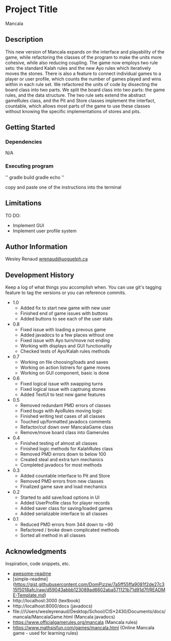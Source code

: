 # Project Title

Mancala

## Description

This new version of Mancala expands on the interface and playability of the game, while refactoring the classes of the program to
make the units more cohesive, while also reducing coupling. The game now employs two rule sets: the standard Kalah rules and the
new Ayo rules which iteratively moves the stones. There is also a feature to connect individual games to a player or user profile, 
which counts the number of games played and wins within in each rule set. 
We refactored the units of code by dissecting the board class into two parts. We split the board class into two parts: the game 
rules, and the data structure. The two rule sets extend the abstract gameRules class, and the Pit and Store classes implement the 
interfact, countable, which allows most parts of the game to use these classes without knowing the specific implementations of 
stores and pits.

## Getting Started

### Dependencies

N/A

### Executing program

''
gradle build
gradle echo
''

copy and paste one of the instructions into the terminal

## Limitations

TO DO:
 * Implement GUI
 * Implement user profile system

## Author Information

Wesley Renaud
wrenaud@uoguelph.ca

## Development History

Keep a log of what things you accomplish when.  You can use git's tagging feature to tag the versions or you can reference commits.

* 1.0
    * Added fix to start new game with new user
    * Finished end of game issues with buttons
    * Added buttons to see each of the user stats
* 0.8
    * Fixed issue with loading a prevous game
    * Added javadocs to a few places without one
    * Fixed issue with Ayo turn/move not ending 
    * Working with displays and GUI functionality 
    * Checked tests of Ayo/Kalah rules methods
* 0.7
    * Working on file choosing/loads and saves
    * Working on action listners for game moves
    * Working on GUI component, basic is done
* 0.6
    * Fixed logical issue with swapping turns
    * Fixed logical issue with captruing stones
    * Added TextUI to test new game features
* 0.5
    * Removed redundant PMD errors of classes 
    * Fixed bugs with AyoRules moving logic
    * Finished writing test cases of all classes
    * Touched up/formatted javadocs comments  
    * Refactor/cut down over MancalaGame class 
    * Remove/move board class into Gamerules 
* 0.4
    * Finished testing of almost all classes
    * Finished logic methods for KalahRules class
    * Removed PMD errors down to below 100
    * Created steal and extra turn mechanics
    * Completed javadocs for most methods
* 0.3
    * Added countable interface to Pit and Store
    * Removed PMD errors from new classes
    * Finalized game save and load mechanics
* 0.2
    * Started to add save/load options in UI
    * Added UserProfile class for player records
    * Added saver class for saving/loaded games
    * Added serializable interface to all classes
* 0.1
    * Reduced PMD errors from 344 down to ~90
    * Refactored / broke down complicated methods
    * Sorted all method in all classes

## Acknowledgments

Inspiration, code snippets, etc.
* [awesome-readme](https://github.com/matiassingers/awesome-readme)
* [simple-readme] (https://gist.githubusercontent.com/DomPizzie/7a5ff55ffa9081f2de27c315f5018afc/raw/d59043abbb123089ad6602aba571121b71d91d7f/README-Template.md)
* http://localhost:3000 (textbook)
* http://localhost:8000/docs (javadocs)
* file:///Users/wesleyrenaud/Desktop/School/CIS*2430/Documents/docs/mancala/MancalaGame.html (Mancala javadocs)
* https://www.officialgamerules.org/mancala (Mancala rules)
* https://www.mathsisfun.com/games/mancala.html (Online Mancala game - used for learning rules)